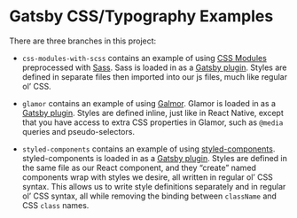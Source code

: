 # Gatsby CSS/Typography Examples

There are three branches in this project:

- `css-modules-with-scss` contains an example of using [CSS Modules](https://github.com/css-modules/css-modules) preprocessed with [Sass](http://sass-lang.com/). Sass is loaded in as a [Gatsby plugin](https://www.gatsbyjs.org/packages/gatsby-plugin-sass/). Styles are defined in separate files then imported into our js files, much like regular ol’ CSS.

- `glamor` contains an example of using [Galmor](https://github.com/threepointone/glamor). Glamor is loaded in as a [Gatsby plugin](https://www.gatsbyjs.org/packages/gatsby-plugin-glamor/). Styles are defined inline, just like in React Native, except that you have access to extra CSS properties in Glamor, such as `@media` queries and pseudo-selectors.

- `styled-components` contains an example of using [styled-components](https://github.com/css-modules/css-modules). styled-components is loaded in as a [Gatsby plugin](https://www.gatsbyjs.org/packages/gatsby-plugin-styled-components/). Styles are defined in the same file as our React component, and they “create” named components wrap with styles we desire, all written in regular ol’ CSS syntax. This allows us to write style definitions separately and in regular ol’ CSS syntax, all while removing the binding between `className` and CSS `class` names.

